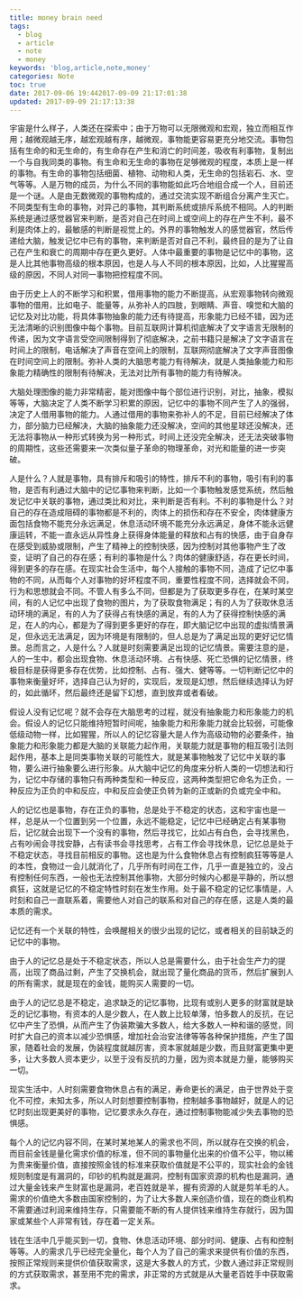 ```yaml
---
title: money brain need 
tags:
  - blog
  - article
  - note
  - money
keywords: 'blog,article,note,money'
categories: Note
toc: true
date: 2017-09-06 19:442017-09-09 21:17:01:38
updated: 2017-09-09 21:17:13:38
---
```


宇宙是什么样子，人类还在探索中；由于万物可以无限微观和宏观，独立而相互作用；越微观越无序，越宏观越有序，越微观，事物能更容易更充分地交流。事物包括有生命的和无生命的，有生命存在产生和消亡的时间差，吸收有利事物，复制出一个与自我同类的事物。有生命和无生命的事物在足够微观的程度，本质上是一样的事物。有生命的事物包括细菌、植物、动物和人类，无生命的包括岩石、水、空气等等。人是万物的成员，为什么不同的事物能如此巧合地组合成一个人，目前还是一个谜。人是由无数微观的事物构成的，通过交流实现不断组合分离产生灭亡。不同类型有生命的事物，对异己的事物，其判断系统或排斥系统不相同。人的判断系统是通过感觉器官来判断，是否对自己在时间上或空间上的存在产生不利，最不利是肉体上的，最敏感的判断是视觉上的。外界的事物触发人的感觉器官，然后传递给大脑，触发记忆中已有的事物，来判断是否对自己不利，最终目的是为了让自己在产生和衰亡的周期中存在更久更好。人体中最重要的事物是记忆中的事物，这是人比其他事物高级的根本原因，也是人与人不同的根本原因，比如，人比猩猩高级的原因，不同人对同一事物把控程度不同。
  
由于历史上人的不断学习和积累，借用事物的能力不断提高，从宏观事物转向微观事物的借用，比如电子、能量等，从弥补人的四肢，到眼睛、声音、嗅觉和大脑的记忆及对比功能，将具体事物抽象的能力还有待提高，形象能力已经不错，因为还无法清晰的识别图像中每个事物。目前互联网计算机彻底解决了文字语言无限制的传递，因为文字语言受空间限制得到了彻底解决，之前书籍只是解决了文字语言在时间上的限制，电话解决了声音在空间上的限制，互联网彻底解决了文字声音图像在时间空间上的限制。弥补人类的大脑思考能力有待解决，就是人类抽象能力和形象能力精确性的限制有待解决，无法对比所有事物的能力有待解决。

大脑处理图像的能力非常精密，能对图像中每个部位进行识别，对比，抽象，模拟等等，大脑决定了人类不断学习积累的原因，记忆中的事物不同产生了人的强弱，决定了人借用事物的能力。人通过借用的事物来弥补人的不足，目前已经解决了体力，部分脑力已经解决，大脑的抽象能力还没解决，空间的其他星球还没解决，还无法将事物从一种形式转换为另一种形式，时间上还没完全解决，还无法突破事物的周期性，这些还需要来一次类似量子革命的物理革命，对光和能量的进一步突破。

人是什么？人就是事物，具有排斥和吸引的特性，排斥不利的事物，吸引有利的事物，是否有利通过大脑中的记忆事物来判断，比如一个事物触发感觉系统，然后触发记忆中关联的事物，通过类比和对比，来判断是否有利。不利的事物是什么？对自己的存在造成阻碍的事物都是不利的，肉体上的损伤和存在不安全，肉体健康方面包括食物不能充分永远满足，休息活动环境不能充分永远满足，身体不能永远健康运转，不能一直永远从异性身上获得身体能量的释放和占有的快感，由于自身存在感受到威胁或限制，产生了精神上的控制快感，因为控制对其他事物产生了改变，证明了自己的存在感；有利的事物是什么？肉体的健康舒适，存在更长时间，得到更多的存在感。在现实社会生活中，每个人接触的事物不同，造成了记忆中事物的不同，从而每个人对事物的好坏程度不同，重要性程度不同，选择就会不同，行为和思想就会不同。不管人有多么不同，但都是为了获取更多存在，在某时某空间，有的人记忆中出现了食物的图片，为了获取食物满足；有的人为了获取休息活动环境的满足，有的人为了获得占有快感的满足，有的人为了获得控制快感的满足，在人的内心，都是为了得到更多更好的存在，即大脑记忆中出现的虚拟情景满足，但永远无法满足，因为环境是有限制的，但人总是为了满足出现的更好记忆情景。总而言之，人是什么？人就是时刻需要满足出现的记忆情景。需要注意的是，人的一生中，都会出现食物、休息活动环境、占有快感、死亡恐惧的记忆情景，终极目标是获得更多存在优势，比如控制、占有、强大、健等等。一切判断记忆中的事物来衡量好坏，选择自己认为好的，实现后，发现是幻想，然后继续选择认为好的，如此循环，然后最终还是留下幻想，直到放弃或者看破。

假设人没有记忆呢？就不会存在大脑思考的过程，就没有抽象能力和形象能力的机会。假设人的记忆只能维持短暂时间呢，抽象能力和形象能力就会比较弱，可能像低级动物一样，比如猩猩，所以人的记忆容量大是人作为高级动物的必要条件，抽象能力和形象能力都是大脑的关联能力起作用，关联能力就是事物的相互吸引法则起作用，基本上是同类事物关联的可能性大，就是某事物触发了记忆中关联的事物，要么进行抽象要么进行形象。从大脑中记忆的角度来分析人类的一切想法和行为，记忆中存储的事物只有两种类型和一种反应，这两种类型把它命名为正负，一种反应为正负的中和反应，中和反应会使正负转为新的正或新的负或完全中和。

人的记忆也是事物，存在正负的事物，总是处于不稳定的状态，这和宇宙也是一样，总是从一个位置到另一个位置，永远不能稳定，记忆中已经确定占有某事物后，记忆就会出现下一个没有的事物，然后寻找它，比如占有白色，会寻找黑色，占有吵闹会寻找安静，占有读书会寻找思考，占有工作会寻找休息，记忆总是处于不稳定状态，寻找目前相反的事物。这也是为什么食物休息占有控制疯狂等等是人的本性，食物过一会儿就消化了，几乎所有时间在工作，几乎一直是独立的，没占有控制任何东西，一般也无法控制其他事物，大部分时候内心都是平静的，所以想疯狂，这就是记忆的不稳定特性时刻在发生作用。处于最不稳定的记忆事情是，人时刻和自己一直联系着，需要他人对自己的联系和对自己的存在感，这是人类的最本质的需求。

记忆还有一个关联的特性，会唤醒相关的很少出现的记忆，或者相关的目前缺乏的记忆中的事物。

由于人的记忆总是处于不稳定状态，所以人总是需要什么，由于社会生产力的提高，出现了商品过剩，产生了交换机会，就出现了量化商品的货币，然后扩展到人的所有需求，就是现在的金钱，能购买人需要的一切。

由于人的记忆总是不稳定，追求缺乏的记忆事物，比现有或别人更多的财富就是缺乏的记忆事物，有资本的人是少数人，在人数上比较单薄，怕多数人的反抗，在记忆中产生了恐惧，从而产生了伪装欺骗大多数人，给大多数人一种和谐的感觉，同时扩大自己的资本以减少恐惧感，增加社会治安法律等等各种保护措施，产生了国家，随着社会的发展，伪装程度就越厉害，资本家就越是少数，而且财富更集中更多，让大多数人资本更少，以至于没有反抗的力量，因为资本就是力量，能够购买一切。

现实生活中，人时刻需要食物休息占有的满足，寿命更长的满足，由于世界处于变化不可控，未知太多，所以人时刻想要控制事物，控制越多事物越好，就是人的记忆时刻出现更美好的事物，记忆要求永久存在，通过控制事物能减少失去事物的恐惧感。

每个人的记忆内容不同，在某时某地某人的需求也不同，所以就存在交换的机会，而目前金钱是量化需求价值的标准，但不同的事物量化出来的价值不公平，物以稀为贵来衡量价值，直接按照金钱的标准来获取价值就是不公平的，现实社会的金钱规则制度是有漏洞的，印钞的机构就是漏洞，控制有国家资源的机构也是漏洞，通过大量金钱来产生财富也是漏洞，老百姓就是羊，握有资源的人就是剪羊毛的人。需求的价值绝大多数由国家控制的，为了让大多数人来创造价值，现在的商业机构不需要通过利润来维持生存，只需要能不断的有人提供钱来维持生存就行，因为国家或某些个人非常有钱，存在着一定关系。

钱在生活中几乎能买到一切，食物、休息活动环境、部分时间、健康、占有和控制等等。人的需求几乎已经完全量化，每个人为了自己的需求来提供有价值的东西，按照正常规则来提供价值获取需求，这是大多数人的方式，少数人通过非正常规则的方式获取需求，甚至用不完的需求，非正常的方式就是从大量老百姓手中获取需求。




